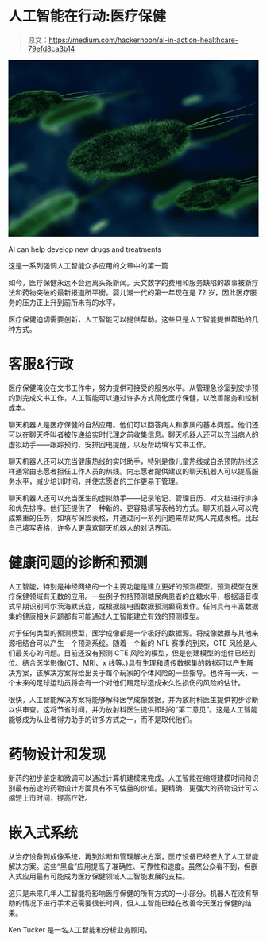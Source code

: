 # 人工智能在行动:医疗保健

> 原文：<https://medium.com/hackernoon/ai-in-action-healthcare-79efd8ca3b14>

![](img/874d9debef7c57dc1a69fc9667c51a02.png)

AI can help develop new drugs and treatments

这是一系列强调人工智能众多应用的文章中的第一篇

如今，医疗保健永远不会远离头条新闻。天文数字的费用和服务缺陷的故事被新疗法和药物突破的最新报道所平衡。婴儿潮一代的第一年现在是 72 岁，因此医疗服务的压力正上升到前所未有的水平。

医疗保健迫切需要创新，人工智能可以提供帮助。这些只是人工智能提供帮助的几种方式。

# **客服&行政**

医疗保健淹没在文书工作中，努力提供可接受的服务水平。从管理急诊室到安排预约到完成文书工作，人工智能可以通过许多方式简化医疗保健，以改善服务和控制成本。

聊天机器人是医疗保健的自然应用。他们可以回答病人和家属的基本问题。他们还可以在聊天呼叫者被传递给实时代理之前收集信息。聊天机器人还可以充当病人的虚拟助手——跟踪预约、安排回电提醒，以及帮助填写文书工作。

聊天机器人还可以充当健康热线的实时助手，特别是像儿童热线或自杀预防热线这样通常由志愿者担任工作人员的热线。向志愿者提供建议的聊天机器人可以提高服务水平，减少培训时间，并使志愿者的工作更易于管理。

聊天机器人还可以充当医生的虚拟助手——记录笔记、管理日历、对文档进行排序和优先排序。他们还提供了一种新的、更容易填写表格的方式。聊天机器人可以完成繁重的任务，如填写保险表格，并通过问一系列问题来帮助病人完成表格。比起自己填写表格，许多人更喜欢聊天机器人的对话界面。

# 健康问题的诊断和预测

人工智能，特别是神经网络的一个主要功能是建立更好的预测模型。预测模型在医疗保健领域有无数的应用。一些例子包括预测糖尿病患者的血糖水平，根据语音模式早期识别阿尔茨海默氏症，或根据脑电图数据预测癫痫发作。任何具有丰富数据集的健康相关问题都有可能通过人工智能建立有效的预测模型。

对于任何类型的预测模型，医学成像都是一个极好的数据源。将成像数据与其他来源相结合可以产生一个预测系统。随着一个新的 NFL 赛季的到来，CTE 风险是人们最关心的问题。目前还没有预测 CTE 风险的模型，但是创建模型的组件已经到位。结合医学影像(CT、MRI、x 线等。)具有生理和遗传数据集的数据可以产生解决方案，该解决方案将给出关于每个玩家的个体风险的一些指导。也许有一天，一个未来的足球运动员将会有一个对他们踢足球造成永久性损伤的风险的估计。

很快，人工智能解决方案将能够解释医学成像数据，并为放射科医生提供初步诊断以供审查。这将节省时间，并为放射科医生提供即时的“第二意见”。这是人工智能能够成为从业者得力助手的许多方式之一，而不是取代他们。

# 药物设计和发现

新药的初步鉴定和微调可以通过计算机建模来完成。人工智能在缩短建模时间和识别最有前途的药物设计方面具有不可估量的价值。更精确、更强大的药物设计可以缩短上市时间，提高疗效。

# 嵌入式系统

从治疗设备到成像系统，再到诊断和管理解决方案，医疗设备已经嵌入了人工智能解决方案。这些“黑盒”应用提高了准确性、可靠性和速度。虽然公众看不到，但嵌入式应用最有可能成为医疗保健领域人工智能发展的支柱。

这只是未来几年人工智能将影响医疗保健的所有方式的一小部分。机器人在没有帮助的情况下进行手术还需要很长时间，但人工智能已经在改善今天医疗保健的结果。

Ken Tucker 是一名人工智能和分析业务顾问。
